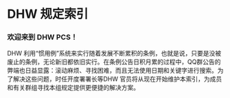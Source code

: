 # DHW 规定索引

### 欢迎来到 DHW PCS！

DHW 利用“惯用例”系统来实行随着发展不断累积的条例，也就是说，只要是没被废止的条例，无论新旧都依旧实行。在条例公告日积月累的过程中，QQ群公告的弊端也日益显露：滚动麻烦、寻找困难，而且无法使用日期和关键字进行搜索。为了解决这些问题，时任开度署署长等DHW 官员将从现在开始维护本索引，为成员和有关群组寻找本组规定提供更便捷的解决方案。